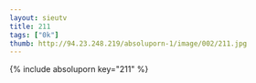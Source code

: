```yaml
--- 
layout: sieutv
title: 211
tags: ["0k"]
thumb: http://94.23.248.219/absoluporn-1/image/002/211.jpg
---
```

{% include absoluporn key="211" %} 
